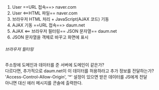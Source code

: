 1. User ==URL 접속==> naver.com
2. User <==HTML 파일== naver.com
3. 브라우저
HTML 처리 + JavaScript(AJAX 코드) 기동
4. AJAX 기동 ==URL 접속==> daum.net
5. AJAX <== 브라우저 필터링== JSON 문자열== daum.net
6. JSON 문자열을 객체로 바꾸고 화면에 표시

###### 브라우저 필터링 <br>
주소창에 도메인과 데이터를 준 서버에 도메인이 같은가? <br>
다르다면, 추가적으로 daum.net이 이 데이터를 허용하라고 추가 정보를 전달하는가?<br>
'Access-Control-Allow-Origin', '*' 설정이 있으면 받은 데이터를 JS에게 전달<br>
아니면 대신 에러 메시지를 콘솔에 출력한다.
